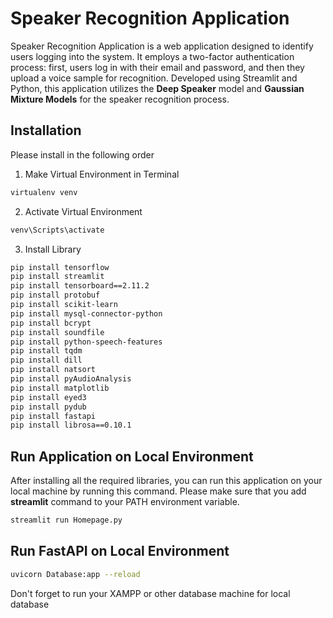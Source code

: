 # Speaker Recognition Application

Speaker Recognition Application is a web application designed to identify users logging into the system. It employs a two-factor authentication process: first, users log in with their email and password, and then they upload a voice sample for recognition.  Developed using Streamlit and Python, this application utilizes the **Deep Speaker** model and **Gaussian Mixture Models** for the speaker recognition process.

## Installation
Please install in the following order

1. Make Virtual Environment in Terminal
```bash
virtualenv venv
```
2. Activate Virtual Environment
```bash
venv\Scripts\activate
```
3. Install Library
```bash
pip install tensorflow
pip install streamlit
pip install tensorboard==2.11.2
pip install protobuf
pip install scikit-learn
pip install mysql-connector-python
pip install bcrypt
pip install soundfile
pip install python-speech-features
pip install tqdm
pip install dill
pip install natsort
pip install pyAudioAnalysis
pip install matplotlib
pip install eyed3
pip install pydub
pip install fastapi
pip install librosa==0.10.1
```
## Run Application on Local Environment
After installing all the required libraries, you can run this application on your local machine by running this command. Please make sure that you add **streamlit** command to your PATH environment variable.

```bash
streamlit run Homepage.py
```

## Run FastAPI on Local Environment

```bash
uvicorn Database:app --reload
```

Don't forget to run your XAMPP or other database machine for local database
